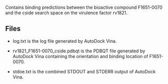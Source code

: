 Contains binding predictions between the bioactive compound F1651-0070 and the cside search space on the virulence factor rv1821.

## Files

- log.txt is the log file generated by AutoDock Vina.

- rv1821_F1651-0070_cside.pdbqt is the PDBQT file generated by AutoDock Vina containing the orientation and binding location of F1651-0070.

- stdoe.txt is the combined STDOUT and STDERR output of AutoDock Vina.

